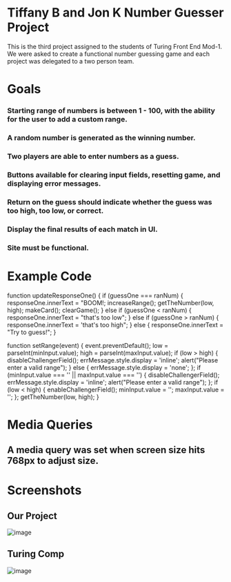 # Tiffany B and Jon K Number Guesser Project

This is the third project assigned to the students of Turing Front End Mod-1. We were asked to create a functional number guessing game and each project was delegated to a two person team.

# Goals

### Starting range of numbers is between 1 - 100, with the ability for the user to add a custom range.
### A random number is generated as the winning number.
### Two players are able to enter numbers as a guess.
### Buttons available for clearing input fields, resetting game, and displaying error messages.
### Return on the guess should indicate whether the guess was too high, too low, or correct.
### Display the final results of each match in UI.
### Site must be functional.

# Example Code
  function updateResponseOne() {
    if (guessOne === ranNum) {
    responseOne.innerText = "BOOM!;
    increaseRange();
    getTheNumber(low, high);
    makeCard();
    clearGame();
  } else if (guessOne < ranNum) {
  responseOne.innerText = "that's too low";
  } else if (guessOne > ranNum) {
  responseOne.innerText = 'that's too high";
  } else {
    responseOne.innerText = "Try to guess!";
}
  

function setRange(event) {
  event.preventDefault();
  low = parseInt(minInput.value);
  high = parseInt(maxInput.value);
  if (low > high) {
    disableChallengerField();
    errMessage.style.display = 'inline';
    alert("Please enter a valid range");
  } else {
    errMessage.style.display = 'none';
  };
  if (minInput.value === '' || maxInput.value === '') {
    disableChallengerField();
    errMessage.style.display = 'inline';
    alert("Please enter a valid range");
  };
  if (low < high) {
    enableChallengerField();
    minInput.value = '';
    maxInput.value = '';
  };
  getTheNumber(low, high);
}

# Media Queries

## A media query was set when screen size hits 768px to adjust size.

# Screenshots

## Our Project

![image](https://user-images.githubusercontent.com/43790434/52418522-76a7e680-2aab-11e9-83d2-63ea227a1930.png)

## Turing Comp

![image](https://user-images.githubusercontent.com/43790434/52418647-b8389180-2aab-11e9-970b-5fa2be9f5831.png)
